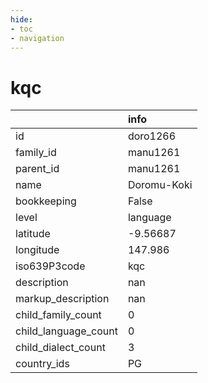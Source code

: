 ```yaml
---
hide:
- toc
- navigation
---
```

# kqc
|                      | info        |
|:---------------------|:------------|
| id                   | doro1266    |
| family_id            | manu1261    |
| parent_id            | manu1261    |
| name                 | Doromu-Koki |
| bookkeeping          | False       |
| level                | language    |
| latitude             | -9.56687    |
| longitude            | 147.986     |
| iso639P3code         | kqc         |
| description          | nan         |
| markup_description   | nan         |
| child_family_count   | 0           |
| child_language_count | 0           |
| child_dialect_count  | 3           |
| country_ids          | PG          |
